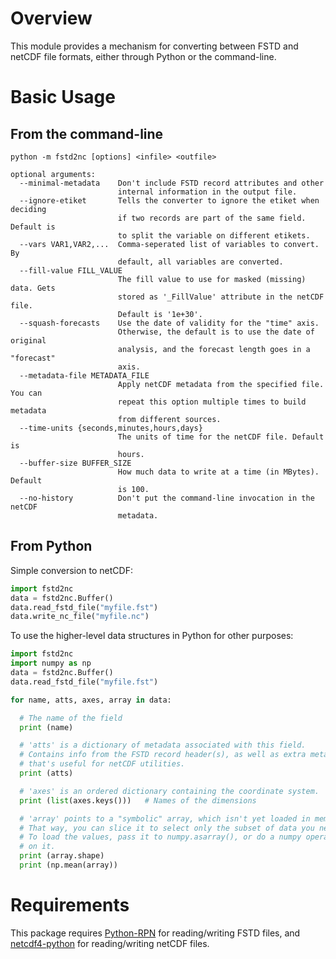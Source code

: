 Overview
========
This module provides a mechanism for converting between FSTD and netCDF file formats, either through Python or the command-line.

Basic Usage
===========

From the command-line
---------------------
```
python -m fstd2nc [options] <infile> <outfile>

optional arguments:
  --minimal-metadata    Don't include FSTD record attributes and other
                        internal information in the output file.
  --ignore-etiket       Tells the converter to ignore the etiket when deciding
                        if two records are part of the same field. Default is
                        to split the variable on different etikets.
  --vars VAR1,VAR2,...  Comma-seperated list of variables to convert. By
                        default, all variables are converted.
  --fill-value FILL_VALUE
                        The fill value to use for masked (missing) data. Gets
                        stored as '_FillValue' attribute in the netCDF file.
                        Default is '1e+30'.
  --squash-forecasts    Use the date of validity for the "time" axis.
                        Otherwise, the default is to use the date of original
                        analysis, and the forecast length goes in a "forecast"
                        axis.
  --metadata-file METADATA_FILE
                        Apply netCDF metadata from the specified file. You can
                        repeat this option multiple times to build metadata
                        from different sources.
  --time-units {seconds,minutes,hours,days}
                        The units of time for the netCDF file. Default is
                        hours.
  --buffer-size BUFFER_SIZE
                        How much data to write at a time (in MBytes). Default
                        is 100.
  --no-history          Don't put the command-line invocation in the netCDF
                        metadata.
```

From Python
-----------
Simple conversion to netCDF:
```python
import fstd2nc
data = fstd2nc.Buffer()
data.read_fstd_file("myfile.fst")
data.write_nc_file("myfile.nc")
```
To use the higher-level data structures in Python for other purposes:
```python
import fstd2nc
import numpy as np
data = fstd2nc.Buffer()
data.read_fstd_file("myfile.fst")

for name, atts, axes, array in data:

  # The name of the field
  print (name)

  # 'atts' is a dictionary of metadata associated with this field.
  # Contains info from the FSTD record header(s), as well as extra metadata
  # that's useful for netCDF utilities.
  print (atts)

  # 'axes' is an ordered dictionary containing the coordinate system.
  print (list(axes.keys()))   # Names of the dimensions

  # 'array' points to a "symbolic" array, which isn't yet loaded in memory.
  # That way, you can slice it to select only the subset of data you need.
  # To load the values, pass it to numpy.asarray(), or do a numpy operation
  # on it.
  print (array.shape)
  print (np.mean(array))
```

Requirements
============
This package requires [Python-RPN](https://github.com/meteokid/python-rpn) for reading/writing FSTD files, and [netcdf4-python](https://github.com/Unidata/netcdf4-python) for reading/writing netCDF files.

